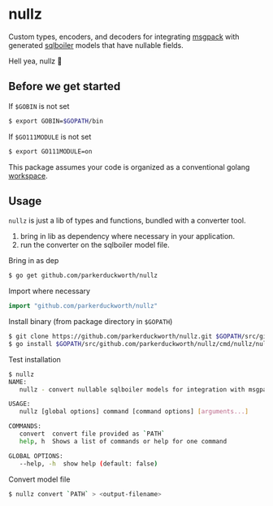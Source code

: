 # nullz

Custom types, encoders, and decoders for integrating [msgpack](https://github.com/vmihailenco/msgpack) with generated [sqlboiler](https://github.com/volatiletech/sqlboiler) models that have nullable fields.

Hell yea, nullz :metal:


## Before we get started

If `$GOBIN` is not set
```bash
$ export GOBIN=$GOPATH/bin
```

If `$GO111MODULE` is not set
```bash
$ export GO111MODULE=on
```

This package assumes your code is organized as a conventional golang [workspace](https://golang.org/doc/gopath_code.html).


## Usage

`nullz` is just a lib of types and functions, bundled with a converter tool.

1. bring in lib as dependency where necessary in your application. 
2. run the converter on the sqlboiler model file.


Bring in as dep
```bash
$ go get github.com/parkerduckworth/nullz
```

Import where necessary
```go
import "github.com/parkerduckworth/nullz"
```

Install binary (from package directory in `$GOPATH`)
```bash
$ git clone https://github.com/parkerduckworth/nullz.git $GOPATH/src/github.com/parkerduckworth/nullz
$ go install $GOPATH/src/github.com/parkerduckworth/nullz/cmd/nullz/nullz.go
```

Test installation
```bash
$ nullz
NAME:
   nullz - convert nullable sqlboiler models for integration with msgpak

USAGE:
   nullz [global options] command [command options] [arguments...]

COMMANDS:
   convert  convert file provided as `PATH`
   help, h  Shows a list of commands or help for one command

GLOBAL OPTIONS:
   --help, -h  show help (default: false)

```

Convert model file
```bash
$ nullz convert `PATH` > <output-filename>
```
